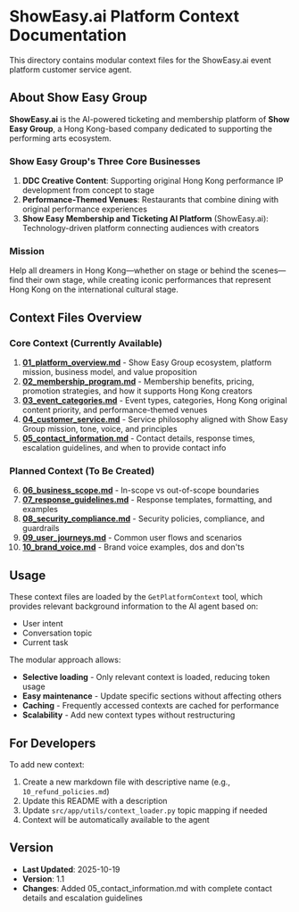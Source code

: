 # ShowEasy.ai Platform Context Documentation

This directory contains modular context files for the ShowEasy.ai event platform customer service agent.

## About Show Easy Group

**ShowEasy.ai** is the AI-powered ticketing and membership platform of **Show Easy Group**, a Hong Kong-based company dedicated to supporting the performing arts ecosystem.

### Show Easy Group's Three Core Businesses

1. **DDC Creative Content**: Supporting original Hong Kong performance IP development from concept to stage
2. **Performance-Themed Venues**: Restaurants that combine dining with original performance experiences
3. **Show Easy Membership and Ticketing AI Platform** (ShowEasy.ai): Technology-driven platform connecting audiences with creators

### Mission
Help all dreamers in Hong Kong—whether on stage or behind the scenes—find their own stage, while creating iconic performances that represent Hong Kong on the international cultural stage.

## Context Files Overview

### Core Context (Currently Available)
1. **[01_platform_overview.md](01_platform_overview.md)** - Show Easy Group ecosystem, platform mission, business model, and value proposition
2. **[02_membership_program.md](02_membership_program.md)** - Membership benefits, pricing, promotion strategies, and how it supports Hong Kong creators
3. **[03_event_categories.md](03_event_categories.md)** - Event types, categories, Hong Kong original content priority, and performance-themed venues
4. **[04_customer_service.md](04_customer_service.md)** - Service philosophy aligned with Show Easy Group mission, tone, voice, and principles
5. **[05_contact_information.md](05_contact_information.md)** - Contact details, response times, escalation guidelines, and when to provide contact info

### Planned Context (To Be Created)
6. **[06_business_scope.md](06_business_scope.md)** - In-scope vs out-of-scope boundaries
7. **[07_response_guidelines.md](07_response_guidelines.md)** - Response templates, formatting, and examples
8. **[08_security_compliance.md](08_security_compliance.md)** - Security policies, compliance, and guardrails
9. **[09_user_journeys.md](09_user_journeys.md)** - Common user flows and scenarios
10. **[10_brand_voice.md](10_brand_voice.md)** - Brand voice examples, dos and don'ts

## Usage

These context files are loaded by the `GetPlatformContext` tool, which provides relevant background information to the AI agent based on:
- User intent
- Conversation topic
- Current task

The modular approach allows:
- **Selective loading** - Only relevant context is loaded, reducing token usage
- **Easy maintenance** - Update specific sections without affecting others
- **Caching** - Frequently accessed contexts are cached for performance
- **Scalability** - Add new context types without restructuring

## For Developers

To add new context:
1. Create a new markdown file with descriptive name (e.g., `10_refund_policies.md`)
2. Update this README with a description
3. Update `src/app/utils/context_loader.py` topic mapping if needed
4. Context will be automatically available to the agent

## Version
- **Last Updated**: 2025-10-19
- **Version**: 1.1
- **Changes**: Added 05_contact_information.md with complete contact details and escalation guidelines

